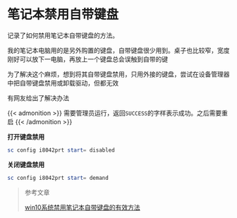 # 笔记本禁用自带键盘


记录了如何禁用笔记本自带键盘的方法。

<!--more-->

我的笔记本电脑用的是另外购置的键盘，自带键盘很少用到。桌子也比较窄，宽度刚好可以放下一电脑，再放上一个键盘总会误触到自带的键

为了解决这个麻烦，想到将其自带键盘禁用，只用外接的键盘，尝试在设备管理器中把自带键盘禁用或卸载驱动，但都无效

有网友给出了解决办法

{{< admonition >}}
需要管理员运行，返回`SUCCESS`的字样表示成功。之后需要重启
{{< /admonition >}}

**打开键盘禁用**

```powershell
sc config i8042prt start= disabled
```

**关闭键盘禁用**

```powershell
sc config i8042prt start= demand
```



> 参考文章
>
> [win10系统禁用笔记本自带键盘的有效方法](https://www.chenxublog.com/2016/08/12/win10-disable-keybroad.html)









